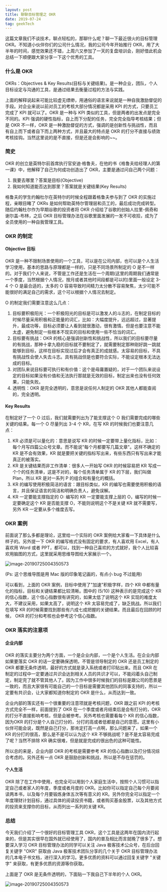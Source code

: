 ```yaml
---
layout: post
title: 聊聊目标管理之 OKR
date: 2019-07-24
tag: geekTech
---
```


这篇文章我们不谈技术，聊点轻松的，那聊什么呢？聊一下最近很火的目标管理 OKR。不知道小伙伴你们的公司什么情况，我的公司今年开始推行 OKR，用了大半年的时间，感觉效果还不错，上周六又参加了一天的复盘培训会，刚好借此机会总结一下顺便跟大家分享一下这个优秀的工具。

### 什么是 OKR

OKRs：Objectives & Key Results(目标与关键结果)。是一种企业，团队，个人目标设定与沟通的工具，是通过结果去衡量过程的方法与实践。

上面的解释说起来可能比较虚无缥缈，用通俗的语言来说就是一种自我激励督促的手段。对企业来说以前对员工的考核大部分情况都是采用 KPI 的方式，只要员工完成了 KPI 就可以了。OKR 是一种与 KPI 类似的工具，但是两者的出发点是完全不同的。KPI 强调的硬性指标，自上而下分配的任务，完全完全指导考核结果；但是 OKR 不一样，OKR 是一种激励督促的方式，强调的是创新性与挑战性，而且有自上而下或者自下而上两种方式，并且最大的特点是 OKR 的打分不直接与绩效考核挂钩。当然这里说的是不直接，但是还是会影响的~~。

### 简史

OKR 的创立是英特尔前首席执行官安迪·格鲁夫，在他的书《格鲁夫给经理人的第一课》中，他解释了自己为何成功创造出了 OKR，主要是通过问自己两个问题：

1. 我要去哪里？答案是目标(Objective)
2. 我如何知道能否达到那里？答案就是关键结果(Key Results)

格鲁夫的学生约翰杜尔在英特尔的时候全程跟着格鲁夫参与到了 OKR 的实施过程，亲眼目睹了 OKRs 是如何帮助英特尔管理层和员工的，最后成功完成转型。随后约翰杜尔作为早期谷歌的投资者将 OKR 介绍给了谷歌的创始人拉里-佩奇和谢尔盖-布林，之后 OKR 目标管理办法在谷歌里面发展的一发不可收拾，成为了全员使用的一种自我管理工具。

### OKR 的制定

#### Objective 目标

OKR 是一种不限制场景使用的一个工具，可以是在公司内部，也可以是个人生活学习使用，基本的思路与原理都是一样的，只是不同场景所制定的 O 是不一样的。对于我们个人来说，不管是工作还是生活在一个周期(这里的周期我们通常是一个季度，当然根据个人情况，按月或者其他时间段都是可以的)里面一般设定 3-4 个 O 是最合适的，太多的 O 容易导致时间精力太分散不容易聚焦，太少可能不能很好的满足自己的需求，这个可以根据个人情况去制定。

O 的制定我们需要注意这么几点：

1. 目标要积极阳光：一个积极阳光的目标是可以激发人的斗志的，在制定目标的时候尽量采用积极和正能量的词汇，比如：大幅度提升，远远超过，显著提升，最成功等，目标必须要让人看到就很激动，很有激情。但是也要注意不能太虚，避免制定一些根本不现实的目标和使用一些不恰当的词汇。
2. 目标要有挑战：OKR 的核心是强调创新性和挑战性，所以我们的目标要尽量的有挑战，那种十拿九稳的目标就不要制定了，就需要制定那种刚好跳一跳就能够到目标，这样在目标实现过后才会有真正的成就感。太容易的目标，不具有挑战性会使人失去斗志。具有挑战但是也要符合实际，不能设定根本无法达成的目标。
3. 对团队来说目标要可执行和有价值：这个是毋庸置疑的，对于一个团队来说设定的目标如果没有价值和无法执行那就是无效的目标，制定出来也没有任何效果，只能失败。
4. 透明性：OKR 是完全透明的，意思是说任何人制定的 OKR 其他人都能查阅的，完全透明。

#### Key Results

在制定好了一个 O 过后，我们就需要列出为了能支撑这个 O 我们需要完成的哪些关键的结果。每一个 O 尽量列出 3-4 个 KR，在写 KR 的时候我们也要注意几点：

1. KR 必须是可以量化的：意思是说写 KR 的时候一定要带上量化指标，比如：每个月写四篇公众号文章。而不能说"每个月都要写几篇文章"。这样不确定的 KR 是不会有效果，KR 就是要把关键的指标写出来，有些东西只有写出来才能真正的被落实。
2. KR 是关键结果而非工作清单：很多人一开始写 OKR 的时候容易把 KR 写成一个个的任务清单，这是不对的，每个任务清单属于 KR 的下层，我们叫做 Plan，所以 KR 是对一系列 P 的组合和有量化的概括。
3. KR 的编写使用积极简洁的语言：跟目标类似，KR 的编写也需要使用积极的语言，并且保证语言的简洁和明确负责人，避免误解。
4. KR 一定要能支撑指定的 O: 编写的 KR 一定要能支撑上层的 O，编写的时候一定要确定这个 KR 是否能支撑 O，不能则说明这个不是关键 KR 就不需要写，另外 KR 一定要从多个维度去写。



### OKR 案例

前面说了那么多都是理论，这里给一个实际的 OKR 案例给大家看一下具体是什么样子的。另外提一下 OKR 的编写格式没有固定的要求，有人喜欢用 Excel，有人喜欢用 Word 或者 PPT，都可以，找到一种自己喜欢的方式就好，我个人比较喜欢用脑图的方式，这里就采用思维导图给大家展示一个。

![image-20190725004350573](http://www.justdojava.com/assets/images/2019/java/image_ziyou/okr1.png)

(Ps: 这个思维导图是用 Mac 版的印象笔记画的，有点小 bug 不过能用)

可以看到，上面的 OKR 案例，目标中使用了"加速"积极字样，四个 KR 中都有量化的指标，目标和关键结果都比较清晰。图中的 (5/10) 这种表示的是完成这个 KR 的信心指数，这个信心指数很有讲究的，如果太低了说明这个 KR 实现的难度太大，不建议采用，如果太高了，说明这个 KR 太容易完成了，缺乏挑战。所以我们在填写 KR 的时候需要找到那些有六成七成把握的关键结果。而且最后在回顾的时候， OKR 的打分和考核也会参考这个信心指数。

### OKR 落实的注意项

#### 企业内部

OKR 的落实主要分为两个方面，一个是企业内部，一个是个人生活。在企业内部如果要落实 OKR 的话一定要确保透明，不管是领导制定的 OKR 还是员工制定的 OKR 都要无条件透明，最好的方式就是录入系统或者打印贴出来。而且 OKR 在制定的过程中一定要通过共识会达到相关人员的共识才可以，不能闷着头自己制定，制定完了就不管其他人了。因为工作中很多时候我们的目标是跟公司的愿景是一致的，而且大家很有可能自己的一个目标是需要其他团队的同事支持的，所以一定要有共识会，让大家都知道你制定的 OKR 是什么，从而达到一致。

企业内部的落实还有一个很重要的注意项就是考核问题，OKR 跟之前 KPI 的考核方式完全不一样，前面提到了 OKR 在一个季度或者月结束后是会有打分的，OKR 的打分不直接影响考核，但是会被参考。另外考核也需要看每个 KR 的信心指数，因为OKR 的打分是个人自己打分的，分打的高或者低都是自己的意愿。这里有小伙伴可能会说，既然是自己打分，那肯定打高一点啊，那么问题来了，如果一个 KR 的分打的很高，那么是不是可以认为这个 KR 不够挑战呢？是不是太容易完成了呢？当然不排除 KR 确实很难，但是就是完成的很出色的这种可能性。

所以总的来是，企业内部 OKR 的考核是需要参考 KR 的信心指数以及打分情况综合考虑的。另外还有一点 OKR 是鼓励创新和挑战，所以是不存在惩罚的。



#### 个人生活

OKR 除了在工作中使用，也完全可以用到个人家庭生活中，按照个人习惯可以指定自己或者家人的年度，季度或者月度的 OKR。比如你可以指定自己每个月要阅读两本书，以及每个月要锻炼身体五次等有意义的 KR。另外你完全可以指定一个年度理财计划目标，通过具体的阅读投资书籍，或者购买基金股票，以及其他方式的投资来支撑你的目标，从而列出一系列的关键 KR。



### 总结

今天我们介绍了一个很好的目标管理工具 OKR，这个工具是这两年在国内流行起来的，但是其实很早在国外就已经使用了，国内的普及相比而言就晚了很多了。想要深入学习 OKR 目标管理办法的同学可以关注 Java 极客技术公众号，在后台回复关键字 "OKR" 获取由 Java 极客技术团队分享的几个关于 OKR 目标管理办法的几本电子书文档，进行深入的学习。更多优质的资料可以通过回复关键字 "关键字" 来获取，有更多优质的资源等你获取。

上面是了 OKR 是无条件透明的，下面贴一下我自己下半年的个人 OKR。

![image-20190725004350573](http://www.justdojava.com/assets/images/2019/java/image_ziyou/okr2.png)

